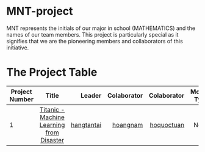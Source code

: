 # MNT-project
MNT represents the initials of our major in school (MATHEMATICS) and the names of our team members. This project is particularly special as it signifies that we are the pioneering members and collaborators of this initiative.

# The Project Table
| Project Number        | Title           | Leader | Colaborator |Colaborator | Model Type | Performance | Status | Link | 
| ------------- |:-------------:| -----:|-----:|-----:|-----:|-----:|-----:|-----:|
| 1 |[Titanic - Machine Learning from Disaster](https://www.kaggle.com/c/titanic/data)| [hangtantai](hangtantai)|[hoangnam](namnguyen1809)|[hoquoctuan](hquoctuan)|None|None|Started|[Titanic](https://github.com/hangtantai/MNT-project/tree/main/titanic-project)|
